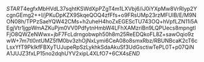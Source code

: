 $START$4egfxMbHVdL37sqhtKSWdXpPZgT4m1LXVbj6/iJ0iYXpMw8VrRlyp2YcgnGEmg2++I/jPKuDpKZX9SkqeQOQ4zfFfs+o9FRsUMp23rzMFUIB/E/M9NON08h/TPPzSaeYQW42CMs+h2uheH4hoZxEGEScTU743OQ+hVpfLZN11i5AEgjVtr1jgpWmAZKuPjm0VV0PdfytnHmbW4LFhXAMzriBn9LQPUecs8mpngtlFjO8QWZeNWwx+jbF7FcLdrngobwph50h8m25ReEDQkoFL8Z+sawOqio9zwW+7m7tl0ntUMZ5fM0bv3zhOjNxLymi6CeA08o8smxRbz/RBUNBcaK2cT6cLsxYfT9PkIkfFBXyTUJupeRpSzLykhkSdaAkuSf3UdGsctiwTePL0T+p07QiNA1JUJZ3fxLP15no2dqhUYV2xipL4XLfO7+6CX4s$END$